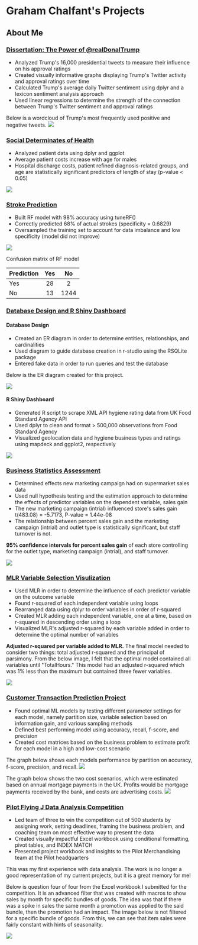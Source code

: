 # Graham Chalfant's Projects

## About Me


### [Dissertation: The Power of @realDonalTrump](https://github.com/GrahamChalfant/Dissertation_Power_Of_realDonalTrump)

- Analyzed Trump's 16,000 presidential tweets to measure their influence on his approval ratings
- Created visually informative graphs displaying Trump's Twitter activity and approval ratings over time 
- Calculated Trump's average daily Twitter sentiment using dplyr and a lexicon sentiment analysis approach 
- Used linear regressions to determine the strength of the connection between Trump's Twitter sentiment and approval ratings 

Below is a wordcloud of Trump's most frequently used positive and negative tweets. 
![](/images/wordcloud_trump_twitter_sentiment.png)

### [Social Determinates of Health](https://github.com/GrahamChalfant/Social_Determinants_Of_Health)

- Analyzed patient data using dplyr and ggplot
- Average patient costs increase with age for males  
- Hospital discharge costs, patient refined diagnosis-related groups, and age are statistically significant predictors of length of stay (p-value < 0.05)


![](/images/average_cost_by_gender_and_age_group.png)


### [Stroke Prediction](https://github.com/GrahamChalfant/Stroke_Prediction)

- Built RF model with 98% accuracy using tuneRF() 
- Correctly predicted 68% of actual strokes (specificity = 0.6829)
- Oversampled the training set to account for data imbalance and low specificity (model did not improve)

![](/images/stoke_by_age_and_gender.png)

Confusion matrix of RF model

| Prediction  | Yes         | No          | 
| ----------- | :---------: | :---------: | 
| Yes         | 28          |  2          | 
| No          | 13          |  1244       | 


### [Database Design and R Shiny Dashboard](https://github.com/GrahamChalfant/Data_Management_Project)

#### Database Design
- Created an ER diagram in order to determine entities, relationships, and cardinalities 
- Used diagram to guide database creation in r-studio using the RSQLite package
- Entered fake data in order to run queries and test the database 

Below is the ER diagram created for this project. 

![](/images/ER_diagram.png)

#### R Shiny Dashboard
- Generated R script to scrape XML API hygiene rating data from UK Food Standard Agency API
- Used dplyr to clean and format > 500,000 observations from Food Standard Agency  
- Visualized geolocation data and hygiene business types and ratings using mapdeck and ggplot2, respectively

![](/images/shiny_dash_final.png)

### [Business Statistics Assessment](https://github.com/GrahamChalfant/Business_Statistics)
- Determined effects new marketing campaign had on supermarket sales data 
- Used null hypothesis testing and the estimation approach to determine the effects of predictor variables on the dependent variable, sales gain 
- The new marketing campaign (intrial) influenced store's sales gain t(483.08) = -5.7173, P-value = 1.44e-08
- The relationship between percent sales gain and the marketing campaign (intrial) and outlet type is statistically significant, but staff turnover is not.   

**95% confidence intervals for percent sales gain** of each store controlling for the outlet type, marketing campaign (intrial), and staff turnover.

![](/images/percent%20sales%20gain%20controlling%20for%20outlettype%20and%20staff%20turnover.png)

 
### [MLR Variable Selection Visulization](https://github.com/GrahamChalfant/Advanced_Data_Analysis_Project)
- Used MLR in order to determine the influence of each predictor variable on the outcome variable
- Found r-squared of each independent variable using loops
- Rearranged data using dplyr to order variables in order of r-squared
- Created MLR adding each independent variable, one at a time, based on r-squared in descending order using a loop
- Visualized MLR's adjusted r-squared by each variable added in order to determine the optimal number of variables 

**Adjusted r-squared per variable added to MLR.** The final model needed to consider two things: total adjusted r-squared and the principal of parsimony. From the below image, I felt that the optimal model contained all variables until "TotalHours." This model had an adjusted r-squared which was 1% less than the maximum but contained three fewer variables. 

![](/images/multiple_lm_rsquared.png)

 
 
### [Customer Transaction Prediction Project](https://github.com/GrahamChalfant/Customer_Transaction_Prediction_Project)

- Found optimal ML models by testing different parameter settings for each model, namely partition size, variable selection based on information gain, and various sampling methods
- Defined best performing model using accuracy, recall, f-score, and precision
- Created cost matrices based on the business problem to estimate profit for each model in a high and low-cost scenario 

The graph below shows each models performance by partition on accuracy, f-score, precision, and recall. 
![](/images/AIP_Model_Comparison.png)

The graph below shows the two cost scenarios, which were estimated based on annual mortgage payments in the UK. Profits would be mortgage payments received by the bank, and costs are advertising costs. 
![](/images/AIP_Confusion_Matrix_Costs.png)




### [Pilot Flying J Data Analysis Competition](https://github.com/GrahamChalfant/Data_Analysis_Competition_Pilot_Flying_J) 
- Led team of three to win the competition out of 500 students by assigning work, setting deadlines, framing the business problem, and coaching team on most effective way to present the data
- Created visually impactful Excel workbook using conditional formatting, pivot tables, and INDEX MATCH
- Presented project workbook and insights to the Pilot Merchandising team at the Pilot headquarters

This was my first experience with data analysis. The work is no longer a good representation of my current projects, but it is a great memory for me!

Below is question four of four from the Excel workbook I submitted for the competition. It is an advanced filter that was created with macros to show sales by month for specific bundles of goods. The idea was that if there was a spike in sales the same month a promotion was applied to the said bundle, then the promotion had an impact. The image below is not filtered for a specific bundle of goods. From this, we can see that item sales were fairly constant with hints of seasonality. 

![](/images/pilot_flying_j_q4.png)


   


